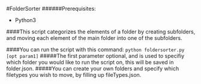 #FolderSorter
######Prerequisites:
+ Python3

####This script categorizes the elements of a folder by creating subfolders, and moving each element of the main folder into one of the subfolders.

####You can run the script with this command:
`python foldersorter.py [opt param1]`
#####The first parameter optional, and is used to specifiy which folder you would like to run the script on, this will be saved in folder.json.
#####You can create your own folders and specify which filetypes you wish to move, by filling up fileTypes.json.